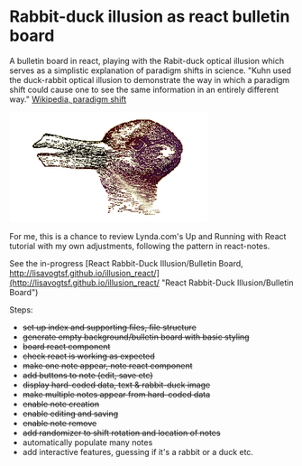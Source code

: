 # Rabbit-duck illusion as react bulletin board
A bulletin board in react, playing with the Rabit-duck optical illusion which serves as a simplistic explanation of paradigm shifts in science. "Kuhn used the duck-rabbit optical illusion to demonstrate the way in which a paradigm shift could cause one to see the same information in an entirely different way." [Wikipedia, paradigm shift](https://en.wikipedia.org/wiki/Paradigm_shift)

![rabbit-duck optical illusion](assets/rabduck.gif)

For me, this is a chance to review Lynda.com's Up and Running with React tutorial with my own adjustments, following the pattern in react-notes.

See the in-progress [React Rabbit-Duck Illusion/Bulletin Board, http://lisavogtsf.github.io/illusion_react/](http://lisavogtsf.github.io/illusion_react/ "React Rabbit-Duck Illusion/Bulletin Board")

Steps:

* ~~set up index and supporting files, file structure~~
* ~~generate empty background/bulletin board with basic styling~~
* ~~board react component~~
* ~~check react is working as expected~~
* ~~make one note appear, note react component~~
* ~~add buttons to note (edit, save etc)~~
* ~~display hard-coded data, text & rabbit-duck image~~
* ~~make multiple notes appear from hard-coded data~~
* ~~enable note creation~~
* ~~enable editing and saving~~
* ~~enable note remove~~
* ~~add randomizer to shift rotation and location of notes~~
* automatically populate many notes 
* add interactive features, guessing if it's a rabbit or a duck etc.